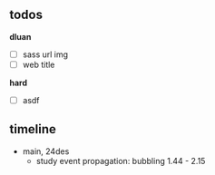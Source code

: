 ## todos
**dluan**
- [ ] sass url img
- [ ] web title

**hard**
- [ ] asdf

## timeline
- main, 24des
  - study event propagation: bubbling 1.44 - 2.15
